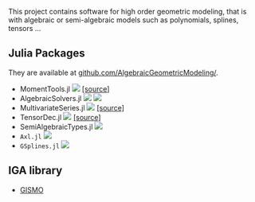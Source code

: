 

This project contains software for high order geometric modeling, that is with algebraic or semi-algebraic models such as polynomials, splines, tensors ...

## Julia Packages
They are available at [github.com/AlgebraicGeometricModeling/](https://github.com/AlgebraicGeometricModeling/).

- MomentTools.jl [![](https://img.shields.io/badge/docs-latest-blue.svg)](https://AlgebraicGeometricModeling.github.io/MomentTools.jl/) [[source]](https://github.com/AlgebraicGeometricModeling/MomentTools.jl/) 
- AlgebraicSolvers.jl [![](https://img.shields.io/badge/docs-latest-blue.svg)](https://AlgebraicGeometricModeling.github.io/MultivariateSeries.jl/)
[![](https://img.shields.io/badge/source-8A2BE2)](https://github.com/AlgebraicGeometricModeling/TensorDec.jl) 
- MultivariateSeries.jl [![](https://img.shields.io/badge/docs-latest-blue.svg)](https://AlgebraicGeometricModeling.github.io/MultivariateSeries.jl/) [[source]](https://github.com/AlgebraicGeometricModeling/TensorDec.jl) 
- TensorDec.jl  [![](https://img.shields.io/badge/docs-latest-blue.svg)](https://AlgebraicGeometricModeling.github.io/TensorDec.jl/) [[source]](https://github.com/AlgebraicGeometricModeling/TensorDec.jl) 
- SemiAlgebraicTypes.jl [![](https://img.shields.io/badge/docs-latest-blue.svg)](https://AlgebraicGeometricModeling.github.io/SemiAlgebraicTypes.jl/) 
- `Axl.jl` [![](https://img.shields.io/badge/docs-latest-blue.svg)](http://axl.inria.fr/doc/Axl.jl/)
- `GSplines.jl` [![](https://img.shields.io/badge/docs-latest-blue.svg)](https://AlgebraicGeometricModeling.github.io/GSplines.jl/)

## IGA library

- [GISMO](https://gismo.github.io/)

